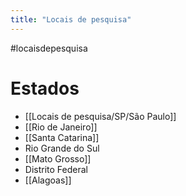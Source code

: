 ```yaml
---
title: "Locais de pesquisa"
---
```


#locaisdepesquisa

# Estados
- [[Locais de pesquisa/SP/São Paulo]]
- [[Rio de Janeiro]]
- [[Santa Catarina]]
- Rio Grande do Sul
- [[Mato Grosso]]
- Distrito Federal
- [[Alagoas]]
